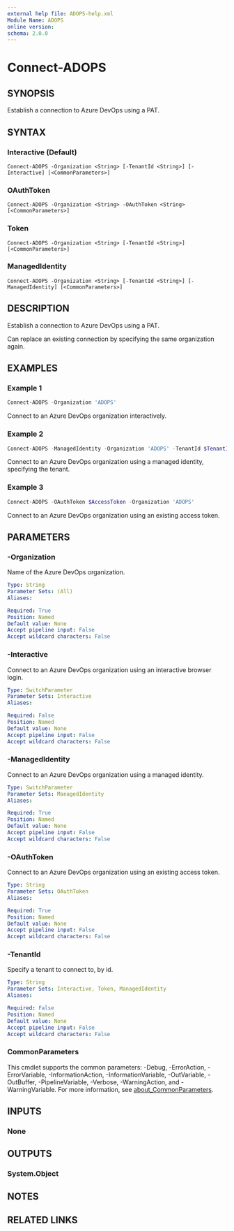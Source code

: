 ```yaml
---
external help file: ADOPS-help.xml
Module Name: ADOPS
online version:
schema: 2.0.0
---
```


# Connect-ADOPS

## SYNOPSIS

Establish a connection to Azure DevOps using a PAT.

## SYNTAX

### Interactive (Default)
```
Connect-ADOPS -Organization <String> [-TenantId <String>] [-Interactive] [<CommonParameters>]
```

### OAuthToken
```
Connect-ADOPS -Organization <String> -OAuthToken <String> [<CommonParameters>]
```

### Token
```
Connect-ADOPS -Organization <String> [-TenantId <String>] [<CommonParameters>]
```

### ManagedIdentity
```
Connect-ADOPS -Organization <String> [-TenantId <String>] [-ManagedIdentity] [<CommonParameters>]
```

## DESCRIPTION

Establish a connection to Azure DevOps using a PAT.

Can replace an existing connection by specifying the same organization again.

## EXAMPLES

### Example 1

```powershell
Connect-ADOPS -Organization 'ADOPS'
```

Connect to an Azure DevOps organization interactively.

### Example 2

```powershell
Connect-ADOPS -ManagedIdentity -Organization 'ADOPS' -TenantId $TenantId
```

Connect to an Azure DevOps organization using a managed identity, specifying the tenant.

### Example 3

```powershell
Connect-ADOPS -OAuthToken $AccessToken -Organization 'ADOPS'
```

Connect to an Azure DevOps organization using an existing access token.

## PARAMETERS

### -Organization

Name of the Azure DevOps organization.

```yaml
Type: String
Parameter Sets: (All)
Aliases:

Required: True
Position: Named
Default value: None
Accept pipeline input: False
Accept wildcard characters: False
```

### -Interactive

Connect to an Azure DevOps organization using an interactive browser login.

```yaml
Type: SwitchParameter
Parameter Sets: Interactive
Aliases:

Required: False
Position: Named
Default value: None
Accept pipeline input: False
Accept wildcard characters: False
```

### -ManagedIdentity

Connect to an Azure DevOps organization using a managed identity.

```yaml
Type: SwitchParameter
Parameter Sets: ManagedIdentity
Aliases:

Required: True
Position: Named
Default value: None
Accept pipeline input: False
Accept wildcard characters: False
```

### -OAuthToken

Connect to an Azure DevOps organization using an existing access token.

```yaml
Type: String
Parameter Sets: OAuthToken
Aliases:

Required: True
Position: Named
Default value: None
Accept pipeline input: False
Accept wildcard characters: False
```

### -TenantId

Specify a tenant to connect to, by id.

```yaml
Type: String
Parameter Sets: Interactive, Token, ManagedIdentity
Aliases:

Required: False
Position: Named
Default value: None
Accept pipeline input: False
Accept wildcard characters: False
```

### CommonParameters
This cmdlet supports the common parameters: -Debug, -ErrorAction, -ErrorVariable, -InformationAction, -InformationVariable, -OutVariable, -OutBuffer, -PipelineVariable, -Verbose, -WarningAction, and -WarningVariable. For more information, see [about_CommonParameters](http://go.microsoft.com/fwlink/?LinkID=113216).

## INPUTS

### None

## OUTPUTS

### System.Object

## NOTES

## RELATED LINKS
